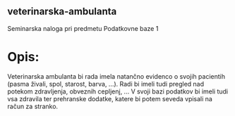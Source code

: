 ## veterinarska-ambulanta

Seminarska naloga pri predmetu Podatkovne baze 1

# Opis: 
Veterinarska ambulanta bi rada imela natančno evidenco o svojih pacientih (pasma živali, spol, starost, barva, ...). Radi bi imeli tudi pregled nad potekom zdravljenja, obveznih cepljenj, ... V svoji bazi podatkov bi imeli tudi vsa zdravila ter prehranske dodatke, katere bi potem seveda vpisali na račun za stranko.
